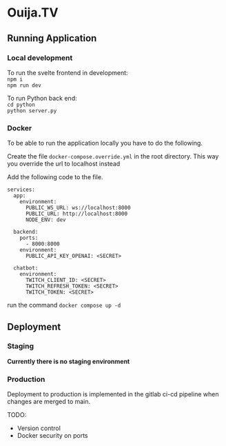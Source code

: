 # Ouija.TV

## Running Application

### Local development

To run the svelte frontend in development:\
`npm i`\
`npm run dev`

To run Python back end:\
`cd python`\
`python server.py`

### Docker

To be able to run the application locally you have to do the following.

Create the file `docker-compose.override.yml` in the root directory.
This way you override the url to localhost instead

Add the following code to the file.

```
services:
  app:
    environment:
      PUBLIC_WS_URL: ws://localhost:8000
      PUBLIC_URL: http://localhost:8000
      NODE_ENV: dev

  backend:
    ports:
      - 8000:8000
    environment:
      PUBLIC_API_KEY_OPENAI: <SECRET>
  
  chatbot:
    environment:
      TWITCH_CLIENT_ID: <SECRET>
      TWITCH_REFRESH_TOKEN: <SECRET>
      TWITCH_TOKEN: <SECRET>

```

run the command `docker compose up -d`

## Deployment

### Staging

**Currently there is no staging environment**

### Production

Deployment to production is implemented in the gitlab ci-cd pipeline when changes are merged to main.

TODO:

- Version control
- Docker security on ports
